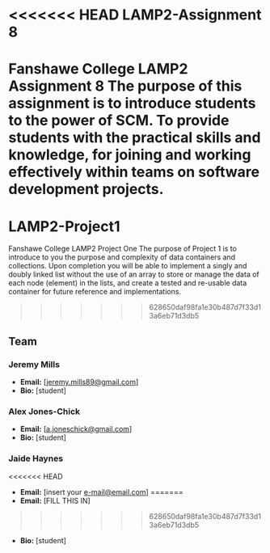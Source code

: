 <<<<<<< HEAD
LAMP2-Assignment 8
==================

Fanshawe College LAMP2 Assignment 8
The purpose of this assignment is to introduce students to the power of SCM. 
To provide students with the practical skills and knowledge, for joining and 
working effectively within teams on software development projects.
=======
LAMP2-Project1
==============

Fanshawe College LAMP2 Project One
The purpose of Project 1 is to introduce to you the purpose and complexity of data containers and collections. Upon completion you will be able to implement a singly and doubly linked list without the use of an array to store or manage the data of each node (element) in the lists, and create a tested and re-usable data container for future reference and implementations.
>>>>>>> 628650daf98fa1e30b487d7f33d13a6eb71d3db5


## Team
### Jeremy Mills

* **Email:** [jeremy.mills89@gmail.com]
* **Bio:** [student]

### Alex Jones-Chick
* **Email:** [a.joneschick@gmail.com]
* **Bio:** [student]

### Jaide Haynes
<<<<<<< HEAD
* **Email:** [insert your e-mail@email.com]
=======
* **Email:** [FILL THIS IN]
>>>>>>> 628650daf98fa1e30b487d7f33d13a6eb71d3db5
* **Bio:** [student]
